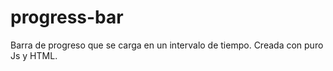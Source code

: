 # progress-bar

Barra de progreso que se carga en un intervalo de tiempo. Creada con puro Js y HTML.